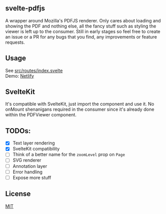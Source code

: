 ## svelte-pdfjs

A wrapper around Mozilla's PDFJS renderer. Only cares about loading and showing the PDF and nothing else, all the fancy stuff such as styling the viewer is left up to the consumer. Still in early stages so feel free to create an issue or a PR for any bugs that you find, any improvements or feature requests.

## Usage

See [src/routes/index.svelte](src/routes/index.svelte)  
Demo: [Netlify](https://svelte-pdfjs.netlify.app)

## SvelteKit

It's compatible with SvelteKit, just import the component and use it. No onMount shenanigans required in the consumer since it's already done within the PDFViewer component.

## TODOs:

- [x] Text layer rendering
- [x] SvelteKit compatibility
- [ ] Think of a better name for the `zoomLevel` prop on `Page`
- [ ] SVG renderer
- [ ] Annotation layer
- [ ] Error handling
- [ ] Expose more stuff

## License

[MIT](LICENSE)
